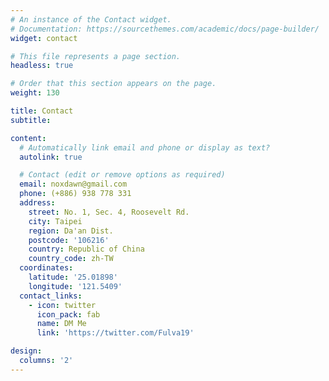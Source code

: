 ```yaml
---
# An instance of the Contact widget.
# Documentation: https://sourcethemes.com/academic/docs/page-builder/
widget: contact

# This file represents a page section.
headless: true

# Order that this section appears on the page.
weight: 130

title: Contact
subtitle:

content:
  # Automatically link email and phone or display as text?
  autolink: true

  # Contact (edit or remove options as required)
  email: noxdawn@gmail.com
  phone: (+886) 938 778 331
  address:
    street: No. 1, Sec. 4, Roosevelt Rd.
    city: Taipei
    region: Da'an Dist.
    postcode: '106216'
    country: Republic of China
    country_code: zh-TW
  coordinates:
    latitude: '25.01898'
    longitude: '121.5409'
  contact_links:
    - icon: twitter
      icon_pack: fab
      name: DM Me
      link: 'https://twitter.com/Fulva19'

design:
  columns: '2'
---
```

